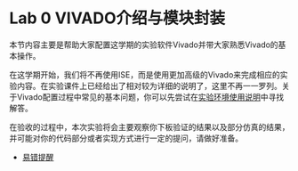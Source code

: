 # Lab 0 VIVADO介绍与模块封装

本节内容主要是帮助大家配置这学期的实验软件Vivado并带大家熟悉Vivado的基本操作。

在这学期开始，我们将不再使用ISE，而是使用更加高级的Vivado来完成相应的实验内容。在实验课件上已经给出了相对较为详细的说明了，这里不再一一罗列。关于Vivado配置过程中常见的基本问题，你可以先尝试在[实验环境使用说明](/appends/environment)中寻找解答。

在验收的过程中，本次实验将会主要观察你下板验证的结果以及部分仿真的结果，并可能对你的代码部分或者实现方式进行一定的提问，请做好准备。



* [易错提醒](Lab0/Lab0)